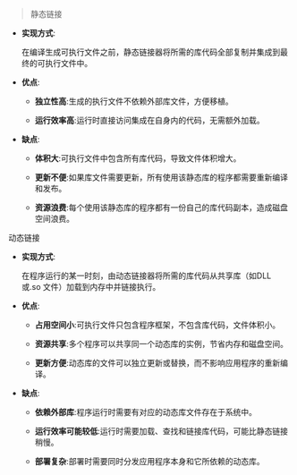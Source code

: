 


>静态链接

-   **实现方式**:
    
    在编译生成可执行文件之前，静态链接器将所需的库代码全部复制并集成到最终的可执行文件中。﻿
    
-   **优点**:
    
    -   **独立性高**:生成的执行文件不依赖外部库文件，方便移植。﻿
        
    -   **运行效率高**:运行时直接访问集成在自身内的代码，无需额外加载。﻿
        
    
-   **缺点**:
    
    -   **体积大**:可执行文件中包含所有库代码，导致文件体积增大。﻿
        
    -   **更新不便**:如果库文件需要更新，所有使用该静态库的程序都需要重新编译和发布。﻿
        
    -   **资源浪费**:每个使用该静态库的程序都有一份自己的库代码副本，造成磁盘空间浪费。﻿
        
    

动态链接

-   **实现方式**:
    
    在程序运行的某一时刻，由动态链接器将所需的库代码从共享库（如DLL 或.so 文件）加载到内存中并链接执行。﻿
    
-   **优点**:
    
    -   **占用空间小**:可执行文件只包含程序框架，不包含库代码，文件体积小。﻿
        
    -   **资源共享**:多个程序可以共享同一个动态库的实例，节省内存和磁盘空间。﻿
        
    -   **更新方便**:动态库的文件可以独立更新或替换，而不影响应用程序的重新编译。﻿
        
    
-   **缺点**:
    
    -   **依赖外部库**:程序运行时需要有对应的动态库文件存在于系统中。﻿
        
    -   **运行效率可能较低**:运行时需要加载、查找和链接库代码，可能比静态链接稍慢。﻿
        
    -   **部署复杂**:部署时需要同时分发应用程序本身和它所依赖的动态库。
<!--stackedit_data:
eyJoaXN0b3J5IjpbLTEyMjg5NjczODFdfQ==
-->